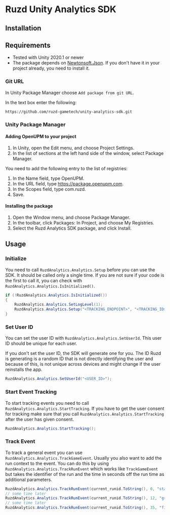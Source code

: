 # Ruzd Unity Analytics SDK


## Installation

## Requirements

- Tested with Unity 2020.1 or newer
- The package depends on [Newtonsoft.Json](https://docs.unity3d.com/Packages/com.unity.nuget.newtonsoft-json@2.0/manual/index.html). If you don't have it in your project already, you need to install it. 

### Git URL

In Unity Package Manager choose `Add package from git URL`.

In the text box enter the following:

```
https://github.com/ruzd-gametech/unity-analytics-sdk.git
```

### Unity Package Manager

#### Adding OpenUPM to your project

1. In Unity, open the Edit menu, and choose Project Settings.
2. In the list of sections at the left hand side of the window, select Package Manager.

You need to add the following entry to the list of registries:

1. In the Name field, type OpenUPM.
2. In the URL field, type https://package.openupm.com.
3. In the Scopes field, type com.ruzd.
4. Save.

#### Installing the package

1. Open the Window menu, and choose Package Manager.
2. In the toolbar, click Packages: In Project, and choose My Registries.
3. Select the Ruzd Analytics SDK package, and click Install.

## Usage

### Initialize

You need to call `RuzdAnalytics.Analytics.Setup` before you can use the SDK.
It should be called only a single time. If you are not sure if your code is the first to call it, you can check with `RuzdAnalytics.Analytics.IsInitialized()`.

```csharp
if (!RuzdAnalytics.Analytics.IsInitialized())
{
    RuzdAnalytics.Analytics.SetLogLevel(1);
    RuzdAnalytics.Analytics.Setup("<TRACKING_ENDPOINT>", "<TRACKING_ID>");
}
```

### Set User ID

You can set the user ID with `RuzdAnalytics.Analytics.SetUserId`.
This user ID should be unique for each user.

If you don't set the user ID, the SDK will generate one for you. The ID Ruzd is generating is a random ID that is not directly identifying the user and because of this, is not unique across devices and might change if the user reinstalls the app.

```csharp
RuzdAnalytics.Analytics.SetUserId("<USER_ID>");
```

### Start Event Tracking

To start tracking events you need to call `RuzdAnalytics.Analytics.StartTracking`.
If you have to get the user consent for tracking make sure that you call `RuzdAnalytics.Analytics.StartTracking` after the user has given consent.

```csharp
RuzdAnalytics.Analytics.StartTracking();
```


### Track Event

To track a general event you can use `RuzdAnalytics.Analytics.TrackGameEvent`. Usually you also want to add the run context to the event. You can do this by using `RuzdAnalytics.Analytics.TrackRunEvent` which works like `TrackGameEvent` but takes the identifier of the run and the time in seconds off the run time as additional parameters.

```csharp
RuzdAnalytics.Analytics.TrackRunEvent(current_runid.ToString(), 0, "started");
// some time later
RuzdAnalytics.Analytics.TrackRunEvent(current_runid.ToString(), 12, "gravity_changed", value: gravity.ToString());
// some time later
RuzdAnalytics.Analytics.TrackRunEvent(current_runid.ToString(), 35, "finished", value: "reason: death");
```
